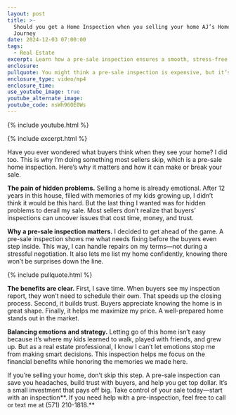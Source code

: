 ```yaml
---
layout: post
title: >-
  Should you get a Home Inspection when you selling your home AJ’s Home Selling
  Journey
date: 2024-12-03 07:00:00
tags:
  - Real Estate
excerpt: Learn how a pre-sale inspection ensures a smooth, stress-free sale.
enclosure:
pullquote: You might think a pre-sale inspection is expensive, but it’s not.
enclosure_type: video/mp4
enclosure_time:
use_youtube_image: true
youtube_alternate_image:
youtube_code: nsWh96OE0Ws
---
```

{% include youtube.html %}

{% include excerpt.html %}

Have you ever wondered what buyers think when they see your home? I did too. This is why I’m doing something most sellers skip, which is a pre-sale home inspection. Here’s why it matters and how it can make or break your sale.

**The pain of hidden problems.** Selling a home is already emotional. After 12 years in this house, filled with memories of my kids growing up, I didn’t think it would be this hard. But the last thing I wanted was for hidden problems to derail my sale. Most sellers don’t realize that buyers’ inspections can uncover issues that cost time, money, and trust.

**Why a pre-sale inspection matters.** I decided to get ahead of the game. A pre-sale inspection shows me what needs fixing before the buyers even step inside. This way, I can handle repairs on my terms—not during a stressful negotiation. It also lets me list my home confidently, knowing there won’t be surprises down the line.

{% include pullquote.html %}

**The benefits are clear.** First, I save time. When buyers see my inspection report, they won’t need to schedule their own. That speeds up the closing process. Second, it builds trust. Buyers appreciate knowing the home is in great shape. Finally, it helps me maximize my price. A well-prepared home stands out in the market.

**Balancing emotions and strategy.** Letting go of this home isn’t easy because it’s where my kids learned to walk, played with friends, and grew up. But as a real estate professional, I know I can’t let emotions stop me from making smart decisions. This inspection helps me focus on the financial benefits while honoring the memories we made here.

If you’re selling your home, don’t skip this step. A pre-sale inspection can save you headaches, build trust with buyers, and help you get top dollar. It’s a small investment that pays off big. Take control of your sale today—start with an inspection**. If you need help with a pre-inspection, feel free to call or text me at (571) 210-1818.**